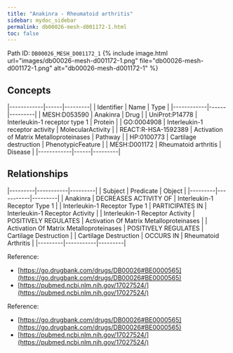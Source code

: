 ```yaml
---
title: "Anakinra - Rheumatoid arthritis"
sidebar: mydoc_sidebar
permalink: db00026-mesh-d001172-1.html
toc: false 
---
```



Path ID: `DB00026_MESH_D001172_1`
{% include image.html url="images/db00026-mesh-d001172-1.png" file="db00026-mesh-d001172-1.png" alt="db00026-mesh-d001172-1" %}

## Concepts

|------------|------|---------|
| Identifier | Name | Type    |
|------------|------|---------|
| MESH:D053590 | Anakinra | Drug |
| UniProt:P14778 | Interleukin-1 receptor type 1 | Protein |
| GO:0004908 | Interleukin-1 receptor activity | MolecularActivity |
| REACT:R-HSA-1592389 | Activation of Matrix Metalloproteinases | Pathway |
| HP:0100773 | Cartilage destruction | PhenotypicFeature |
| MESH:D001172 | Rheumatoid arthritis | Disease |
|------------|------|---------|

## Relationships

|---------|-----------|---------|
| Subject | Predicate | Object  |
|---------|-----------|---------|
| Anakinra | DECREASES ACTIVITY OF | Interleukin-1 Receptor Type 1 |
| Interleukin-1 Receptor Type 1 | PARTICIPATES IN | Interleukin-1 Receptor Activity |
| Interleukin-1 Receptor Activity | POSITIVELY REGULATES | Activation Of Matrix Metalloproteinases |
| Activation Of Matrix Metalloproteinases | POSITIVELY REGULATES | Cartilage Destruction |
| Cartilage Destruction | OCCURS IN | Rheumatoid Arthritis |
|---------|-----------|---------|

Reference: 
  - [https://go.drugbank.com/drugs/DB00026#BE0000565](https://go.drugbank.com/drugs/DB00026#BE0000565)
  - [https://pubmed.ncbi.nlm.nih.gov/17027524/](https://pubmed.ncbi.nlm.nih.gov/17027524/)

Reference: 
  - [https://go.drugbank.com/drugs/DB00026#BE0000565](https://go.drugbank.com/drugs/DB00026#BE0000565)
  - [https://pubmed.ncbi.nlm.nih.gov/17027524/](https://pubmed.ncbi.nlm.nih.gov/17027524/)
